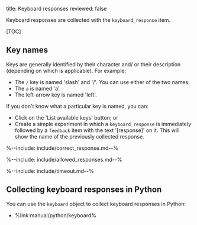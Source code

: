 title: Keyboard responses
reviewed: false

Keyboard responses are collected with the `keyboard_response` item.

[TOC]

## Key names

Keys are generally identified by their character and/ or their description (depending on which is applicable). For example:

- The `/` key is named 'slash' and '/'. You can use either of the two names.
- The `a` is named 'a'.
- The left-arrow key is named 'left'.

If you don't know what a particular key is named, you can:

- Click on the 'List available keys' button; or
- Create a simple experiment in which a `keyboard_response` is immediately followed by a `feedback` item with the text '[response]' on it. This will show the name of the previously collected response.

%--include: include/correct_response.md--%

%--include: include/allowed_responses.md--%

%--include: include/timeout.md--%

## Collecting keyboard responses in Python

You can use the `keyboard` object to collect keyboard responses in Python:

- %link:manual/python/keyboard%

